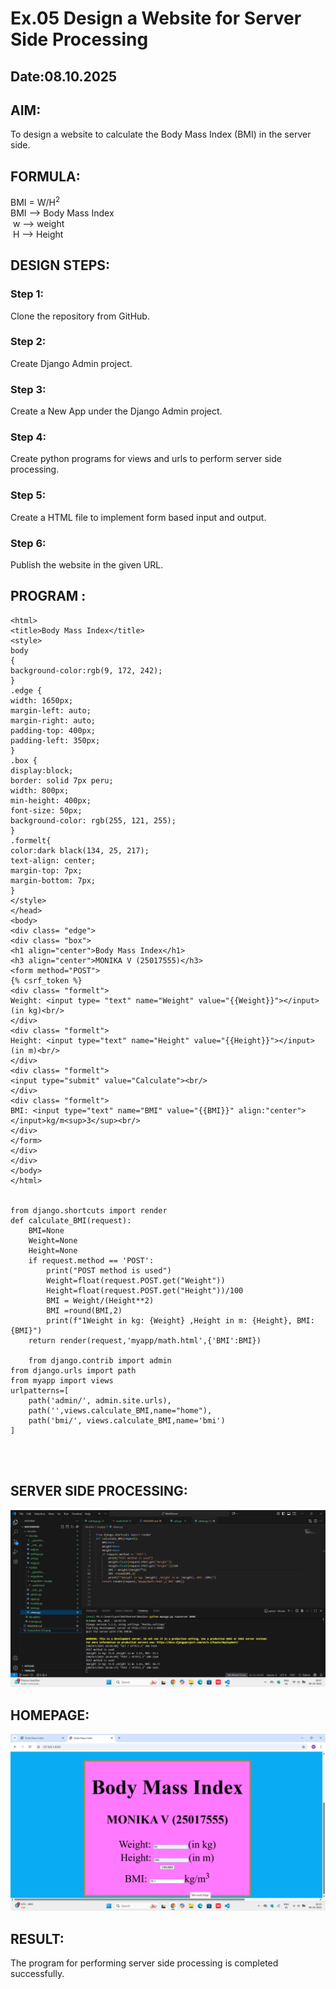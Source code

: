 # Ex.05 Design a Website for Server Side Processing
## Date:08.10.2025

## AIM:
 To design a website to calculate the Body Mass Index (BMI) in the server side. 


## FORMULA:
BMI = W/H<sup>2</sup>
<br> BMI --> Body Mass Index 
<br> w --> weight
<br> H --> Height

## DESIGN STEPS:

### Step 1:
Clone the repository from GitHub.

### Step 2:
Create Django Admin project.

### Step 3:
Create a New App under the Django Admin project.

### Step 4:
Create python programs for views and urls to perform server side processing.

### Step 5:
Create a HTML file to implement form based input and output.

### Step 6:
Publish the website in the given URL.

## PROGRAM :
```
<html>
<title>Body Mass Index</title>
<style>
body
{
background-color:rgb(9, 172, 242);
}
.edge {
width: 1650px;
margin-left: auto;
margin-right: auto;
padding-top: 400px;
padding-left: 350px;
}
.box {
display:block;
border: solid 7px peru;
width: 800px;
min-height: 400px;
font-size: 50px;
background-color: rgb(255, 121, 255);
}
.formelt{
color:dark black(134, 25, 217);
text-align: center;
margin-top: 7px;
margin-bottom: 7px;
}
</style>
</head>
<body>
<div class= "edge">
<div class= "box">
<h1 align="center">Body Mass Index</h1>
<h3 align="center">MONIKA V (25017555)</h3>
<form method="POST">
{% csrf_token %}
<div class= "formelt">
Weight: <input type= "text" name="Weight" value="{{Weight}}"></input>(in kg)<br/>
</div>
<div class= "formelt"> 
Height: <input type="text" name="Height" value="{{Height}}"></input>(in m)<br/>
</div>
<div class= "formelt">
<input type="submit" value="Calculate"><br/>
</div>
<div class= "formelt">
BMI: <input type="text" name="BMI" value="{{BMI}}" align:"center"></input>kg/m<sup>3</sup><br/>
</div>
</form>
</div>
</div>
</body>
</html>


from django.shortcuts import render
def calculate_BMI(request):
    BMI=None
    Weight=None
    Height=None
    if request.method == 'POST':
        print("POST method is used")
        Weight=float(request.POST.get("Weight"))
        Height=float(request.POST.get("Height"))/100
        BMI = Weight/(Height**2)
        BMI =round(BMI,2)
        print(f"1Weight in kg: {Weight} ,Height in m: {Height}, BMI: {BMI}")
    return render(request,'myapp/math.html',{'BMI':BMI})

    from django.contrib import admin
from django.urls import path
from myapp import views
urlpatterns=[
    path('admin/', admin.site.urls),
    path('',views.calculate_BMI,name="home"),
    path('bmi/', views.calculate_BMI,name='bmi')
]




```


## SERVER SIDE PROCESSING:
![alt text](<Screenshot (37).png>)


## HOMEPAGE:
![alt text](<Screenshot (35).png>)



## RESULT:
The program for performing server side processing is completed successfully.
